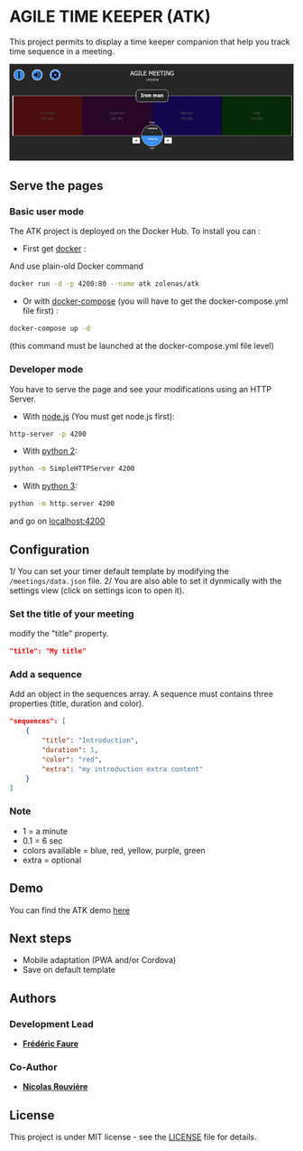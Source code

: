 # AGILE TIME KEEPER (ATK)

This project permits to display a time keeper companion that help you track time sequence in a meeting.

![ATK screen](assets/images/atk_screenshot.png)

## Serve the pages

### Basic user mode

The ATK project is deployed on the Docker Hub. To install you can :

* First get [docker](https://docs.docker.com/install) :

And use plain-old Docker command

```bash
docker run -d -p 4200:80 --name atk zolenas/atk
```

* Or with [docker-compose](https://docs.docker.com/compose/install) (you will have to get the docker-compose.yml file first) :

```bash
docker-compose up -d
```

(this command must be launched at the docker-compose.yml file level)

### Developer mode

You have to serve the page and see your modifications using an HTTP Server.

* With [node.js](https://www.npmjs.com/package/http-server) (You must get node.js first):

```bash
http-server -p 4200
```

* With [python 2](https://docs.python.org/2/library/simplehttpserver.html):

```bash
python -m SimpleHTTPServer 4200
```

* With [python 3](https://docs.python.org/2/library/simplehttpserver.html):

```bash
python -m http.server 4200
```

and go on [localhost:4200](http://localhost:4200)

## Configuration

1/ You can set your timer default template by modifying the `/meetings/data.json` file.
2/ You are also able to set it dynmically with the settings view (click on settings icon to open it).

### Set the title of your meeting

modify the "title" property.

```json
"title": "My title"
```

### Add a sequence

Add an object in the sequences array.
A sequence must contains three properties (title, duration and color).

```json
"sequences": [
    {
        "title": "Introduction",
        "duration": 1,
        "color": "red",
        "extra": "my introduction extra content"
    }
]
```

### Note

* 1 = a minute
* 0.1 = 6 sec
* colors available = blue, red, yellow, purple, green
* extra = optional

## Demo

You can find the ATK demo [here](https://zolenas.github.io/agile-time-keeper/)

## Next steps

* Mobile adaptation (PWA and/or Cordova)
* Save on default template

## Authors

### Development Lead

* [**Frédéric Faure**](mailto:frederik.faure@gmail.com)

### Co-Author

* [**Nicolas Rouvière**](mailto:zesk06@gmail.com)

## License

This project is under MIT license - see the [LICENSE](LICENSE.md) file for details.
